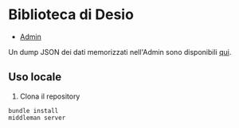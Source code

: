 # Biblioteca di Desio

- [Admin](http://admin.biblioteca.desio.org/)

Un dump JSON dei dati memorizzati nell'Admin sono disponibili [qui](http://admin.biblioteca.desio.org/data/dump.json).

## Uso locale

1. Clona il repository

```
bundle install
middleman server
```
